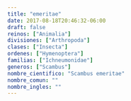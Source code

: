 ```yaml
---
title: "emeritae"
date: 2017-08-18T20:46:32-06:00
draft: false
reinos: ["Animalia"]
divisiones: ["Arthropoda"]
clases: ["Insecta"]
ordenes: ["Hymenoptera"]
familias: ["Ichneumonidae"]
generos: ["Scambus"]
nombre_cientifico: "Scambus emeritae"
nombre_comun: ""
nombre_ingles: ""
---
```

